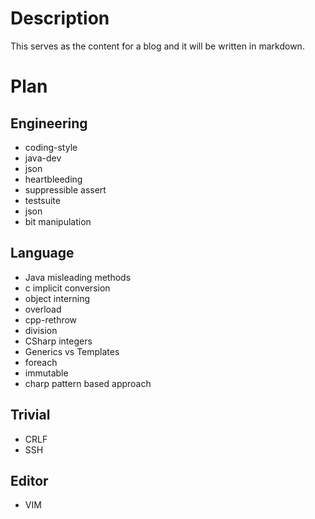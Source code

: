 # Description

This serves as the content for a blog and it will be written in markdown.

# Plan

## Engineering

- coding-style
- java-dev
- json
- heartbleeding
- suppressible assert
- testsuite
- json
- bit manipulation

## Language

- Java misleading methods
- c implicit conversion
- object interning
- overload
- cpp-rethrow
- division
- CSharp integers
- Generics vs Templates
- foreach
- immutable
- charp pattern based approach

## Trivial

- CRLF
- SSH

## Editor

- VIM

